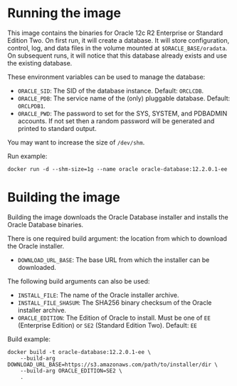 # Running the image

This image contains the binaries for Oracle 12c R2 Enterprise or Standard Edition Two.  On first run, it will create a database.  It will store configuration, control, log, and data files in the volume mounted at `$ORACLE_BASE/oradata`.  On subsequent runs, it will notice that this database already exists and use the existing database.  

These environment variables can be used to manage the database:

*   `ORACLE_SID`: The SID of the database instance.  Default: `ORCLCDB`.
*   `ORACLE_PDB`: The service name of the (only) pluggable database.  Default: `ORCLPDB1`.
*   `ORACLE_PWD`: The password to set for the SYS, SYSTEM, and PDBADMIN accounts.  If not set then a random password will be generated and printed to standard output.

You may want to increase the size of `/dev/shm`.

Run example:

```shell
docker run -d --shm-size=1g --name oracle oracle-database:12.2.0.1-ee
```

# Building the image

Building the image downloads the Oracle Database installer and installs the Oracle Database binaries.

There is one required build argument: the location from which to download the Oracle installer.

*   `DOWNLOAD_URL_BASE`: The base URL from which the installer can be downloaded.

The following build arguments can also be used:

*   `INSTALL_FILE`: The name of the Oracle installer archive.
*   `INSTALL_FILE_SHASUM`: The SHA256 binary checksum of the Oracle installer archive.
*   `ORACLE_EDITION`: The Edition of Oracle to install.  Must be one of `EE` (Enterprise Edition) or `SE2` (Standard Edition Two).  Default: `EE`

Build example:

```shell
docker build -t oracle-database:12.2.0.1-ee \
    --build-arg DOWNLOAD_URL_BASE=https://s3.amazonaws.com/path/to/installer/dir \
    --build-arg ORACLE_EDITION=SE2 \
    .
```
